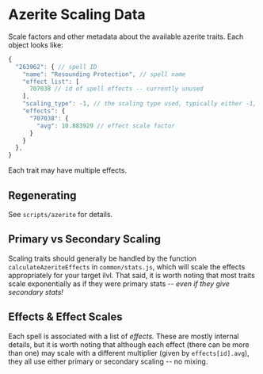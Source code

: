 # Azerite Scaling Data

Scale factors and other metadata about the available azerite traits. Each
object looks like:

```js
{
  "263962": { // spell ID
    "name": "Resounding Protection", // spell name
    "effect_list": [
      707038 // id of spell effects -- currently unused
    ],
    "scaling_type": -1, // the scaling type used, typically either -1, -7, or -8
    "effects": {
      "707038": {
        "avg": 10.883929 // effect scale factor
      }
    }
  },
}
```

Each trait may have multiple effects.

## Regenerating

See `scripts/azerite` for details.

## Primary vs Secondary Scaling

Scaling traits should generally be handled by the function
`calculateAzeriteEffects` in `common/stats.js`, which will scale the effects
appropriately for your target ilvl. That said, it is worth noting that most
traits scale exponentially as if they were primary stats -- *even if they give
secondary stats!*

## Effects & Effect Scales

Each spell is associated with a list of *effects.* These are mostly internal
details, but it is worth noting that although each effect (there can be more than
one) may scale with a different multiplier (given by `effects[id].avg`), they
all use either primary or secondary scaling -- no mixing.
